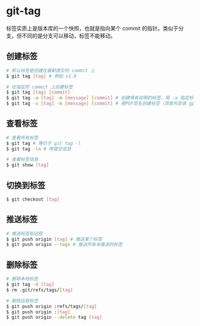# git-tag

标签实质上是版本库的一个快照，也就是指向某个 commit 的指针。类似于分支，但不同的是分支可以移动，标签不能移动。

## 创建标签

```bash
# 默认标签是创建在最新提交的 commit 上
$ git tag [tag] # 例如 v1.0
```

```bash
# 在指定的 commit 上创建标签
$ git tag [tag] [commit]
$ git tag -a [tag] -m [message] [commit] # 创建带有说明的标签，用 -a 指定标签名，-m 指定说明文字
$ git tag -s [tag] -m [message] [commit] # 用PGP签名创建标签（须首先安装 gpg，即GnuPG）
```

## 查看标签

```bash
# 查看所有标签
$ git tag # 等价于 git tag -l
$ git tag -ln # 带提交信息
```

```bash
# 查看标签信息
$ git show [tag]
```

## 切换到标签

```bash
$ git checkout [tag]
```

## 推送标签

```bash
# 推送标签到远程
$ git push origin [tag] # 推送某个标签
$ git push origin --tags # 推送所有未推送的标签
```

## 删除标签

```bash
# 删除本地标签
$ git tag -d [tag]
$ rm .git/refs/tags/[tag]
```

```bash
# 删除远程标签
$ git push origin :refs/tags/[tag]
$ git push origin :[tag]
$ git push origin --delete tag [tag]
```